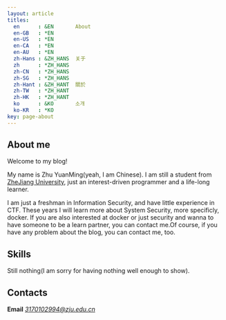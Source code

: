 ```yaml
---
layout: article
titles:
  en      : &EN       About
  en-GB   : *EN
  en-US   : *EN
  en-CA   : *EN
  en-AU   : *EN
  zh-Hans : &ZH_HANS  关于
  zh      : *ZH_HANS
  zh-CN   : *ZH_HANS
  zh-SG   : *ZH_HANS
  zh-Hant : &ZH_HANT  關於
  zh-TW   : *ZH_HANT
  zh-HK   : *ZH_HANT
  ko      : &KO       소개
  ko-KR   : *KO
key: page-about
---
```


## About me

Welcome to my blog!

My name is Zhu YuanMing(yeah, I am Chinese). I am still a student from [ZheJiang University](https://www.zju.edu.cn), just an interest-driven programmer and a life-long learner. 

I am just a freshman in Information Security, and have little experience in CTF. These years I will learn more about System Security, more specificly, docker. If you are also interested at docker or just security and wanna to have someone to be a learn partner, you can contact me.Of course, if you have any problem about the blog, you can contact me, too.




## Skills

Still nothing(I am sorry for having nothing well enough to show).

## Contacts

**Email**
*3170102994@zju.edu.cn*



